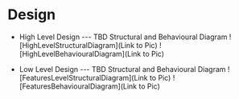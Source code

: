 # Design
* High Level Design
--- TBD Structural and Behavioural Diagram ![HighLevelStructuralDiagram](Link to Pic) ![HighLevelBehaviouralDiagram](Link to Pic)

* Low Level Design
--- TBD Structural and Behavioural Diagram ![FeaturesLevelStructuralDiagram](Link to Pic) ![FeaturesBehaviouralDiagram](Link to Pic)
